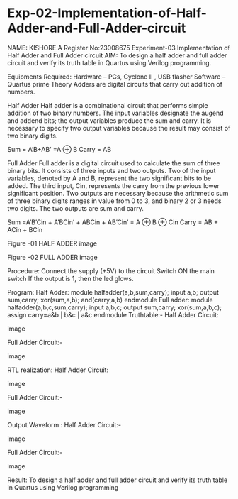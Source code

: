# Exp-02-Implementation-of-Half-Adder-and-Full-Adder-circuit


NAME: KISHORE.A
Register No:23008675
Experiment-03 Implementation of Half Adder and Full Adder circuit
AIM:
To design a half adder and full adder circuit and verify its truth table in Quartus using Verilog programming.

Equipments Required:
Hardware – PCs, Cyclone II , USB flasher Software – Quartus prime Theory Adders are digital circuits that carry out addition of numbers.

Half Adder
Half adder is a combinational circuit that performs simple addition of two binary numbers. The input variables designate the augend and addend bits; the output variables produce the sum and carry. It is necessary to specify two output variables because the result may consist of two binary digits.

Sum = A’B+AB’ =A ⊕ B Carry = AB

Full Adder
Full adder is a digital circuit used to calculate the sum of three binary bits. It consists of three inputs and two outputs. Two of the input variables, denoted by A and B, represent the two significant bits to be added. The third input, Cin, represents the carry from the previous lower significant position. Two outputs are necessary because the arithmetic sum of three binary digits ranges in value from 0 to 3, and binary 2 or 3 needs two digits. The two outputs are sum and carry.

Sum =A’B’Cin + A’BCin’ + ABCin + AB’Cin’ = A ⊕ B ⊕ Cin Carry = AB + ACin + BCin

Figure -01 HALF ADDER
image

Figure -02 FULL ADDER
image

Procedure:
Connect the supply (+5V) to the circuit Switch ON the main switch If the output is 1, then the led glows.

Program:
Half Adder:
module halfadder(a,b,sum,carry);
input a,b;
output sum,carry;
xor(sum,a,b);
and(carry,a,b)
endmodule
Full adder:
module halfadder(a,b,c,sum,carry);
input a,b,c;
output sum,carry;
xor(sum,a,b,c);
assign carry=a&b | b&c | a&c
endmodule
Truthtable:-
Half Adder Circuit:

image

Full Adder Circuit:-

image

RTL realization:
Half Adder Circuit:

image

Full Adder Circuit:-

image

Output Waveform :
Half Adder Circuit:-

image

Full Adder Circuit:-

image

Result:
To design a half adder and full adder circuit and verify its truth table in Quartus using Verilog programming
